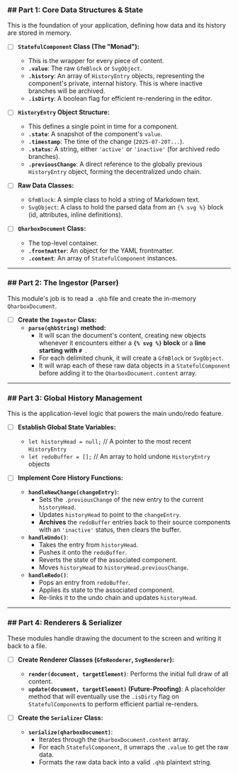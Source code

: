### ## Part 1: Core Data Structures & State

This is the foundation of your application, defining how data and its history are stored in memory.

* [ ] **`StatefulComponent` Class (The "Monad"):**
    * This is the wrapper for every piece of content.
    * **`.value`**: The raw `GfmBlock` or `SvgObject`.
    * **`.history`**: An array of `HistoryEntry` objects, representing the component's private, internal history. This is where inactive branches will be archived.
    * **`.isDirty`**: A boolean flag for efficient re-rendering in the editor.

* [ ] **`HistoryEntry` Object Structure:**
    * This defines a single point in time for a component.
    * **`.state`**: A snapshot of the component's `value`.
    * **`.timestamp`**: The time of the change (`2025-07-20T...`).
    * **`.status`**: A string, either `'active'` or `'inactive'` (for archived redo branches).
    * **`.previousChange`**: A direct reference to the globally previous `HistoryEntry` object, forming the decentralized undo chain.

* [ ] **Raw Data Classes:**
    * `GfmBlock`: A simple class to hold a string of Markdown text.
    * `SvgObject`: A class to hold the parsed data from an `{% svg %}` block (id, attributes, inline definitions).

* [ ] **`QharboxDocument` Class:**
    * The top-level container.
    * **`.frontmatter`**: An object for the YAML frontmatter.
    * **`.content`**: An array of `StatefulComponent` instances.

***
### ## Part 2: The Ingestor (Parser)

This module's job is to read a `.qhb` file and create the in-memory `QharboxDocument`.

* [ ] **Create the `Ingestor` Class:**
    * **`parse(qhbString)` method:**
        * It will scan the document's content, creating new objects whenever it encounters either a **`{% svg %}` block** or a **line starting with `# `**.
        * For each delimited chunk, it will create a `GfmBlock` or `SvgObject`.
        * It will wrap each of these raw data objects in a `StatefulComponent` before adding it to the `QharboxDocument.content` array.

***
### ## Part 3: Global History Management

This is the application-level logic that powers the main undo/redo feature.

* [ ] **Establish Global State Variables:**
    * `let historyHead = null;` // A pointer to the most recent `HistoryEntry`
    * `let redoBuffer = [];`    // An array to hold undone `HistoryEntry` objects

* [ ] **Implement Core History Functions:**
    * **`handleNewChange(changeEntry)`**:
        * Sets the `.previousChange` of the new entry to the current `historyHead`.
        * Updates `historyHead` to point to the `changeEntry`.
        * **Archives** the `redoBuffer` entries back to their source components with an `'inactive'` status, then clears the buffer.
    * **`handleUndo()`**:
        * Takes the entry from `historyHead`.
        * Pushes it onto the `redoBuffer`.
        * Reverts the state of the associated component.
        * Moves `historyHead` to `historyHead.previousChange`.
    * **`handleRedo()`**:
        * Pops an entry from `redoBuffer`.
        * Applies its state to the associated component.
        * Re-links it to the undo chain and updates `historyHead`.

***
### ## Part 4: Renderers & Serializer

These modules handle drawing the document to the screen and writing it back to a file.

* [ ] **Create Renderer Classes (`GfmRenderer`, `SvgRenderer`):**
    * **`render(document, targetElement)`**: Performs the initial full draw of all content.
    * **`update(document, targetElement)` (Future-Proofing)**: A placeholder method that will eventually use the `.isDirty` flag on `StatefulComponent`s to perform efficient partial re-renders.

* [ ] **Create the `Serializer` Class:**
    * **`serialize(qharboxDocument)`**:
        * Iterates through the `QharboxDocument.content` array.
        * For each `StatefulComponent`, it unwraps the `.value` to get the raw data.
        * Formats the raw data back into a valid `.qhb` plaintext string.
